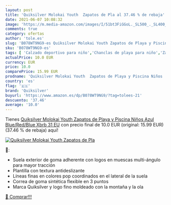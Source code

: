 ```yaml
---
layout: post
title: 'Quiksilver Molokai Youth  Zapatos de Pla al 37.46 % de rebaja'
date: 2021-06-07 10:08:32
image: 'https://m.media-amazon.com/images/I/51bt3FiGGoL._SL500_._SL400_.jpg'
comments: true
category: ofertas
author: 'tole.es'
slug: 'B078WT9NG9-es Quiksilver Molokai Youth Zapatos de Playa y Piscina Niños...'
sku: 'B078WT9NG9-es'
tags: [ 'Calzado deportivo para niño','Chanclas de playa para niño','Zapatillas y calzado deportivo para Niño','Zapatos','Zapatos para niños pequeños','Zapatos y complementos','quiksilver','zapatos', ]
actualPrice: 10.0 EUR
currency: EUR
price: 10.0
comparePrice: 15.99 EUR
prodname: 'Quiksilver Molokai Youth  Zapatos de Playa y Piscina Niños  Azul  Blue/Red/Blue Xbrb   31 EU'
country: 'es'
flag: '🇪🇸'
brand: 'Quiksilver'
buyurl: 'https://www.amazon.es/dp/B078WT9NG9/?tag=tolees-21'
descuento: '37.46'
average: '10.0'
---
```


Tienes [Quiksilver Molokai Youth  Zapatos de Playa y Piscina Niños  Azul  Blue/Red/Blue Xbrb   31 EU](https://www.amazon.es/dp/B078WT9NG9/?tag=tolees-21) con precio final de  10.0 EUR (original: 15.99 EUR) (37.46 %  de rebaja) aqui!

[![Quiksilver Molokai Youth  Zapatos de Pla](https://m.media-amazon.com/images/I/51bt3FiGGoL._SL500_._SL400_.jpg)](https://www.amazon.es/dp/B078WT9NG9/?tag=tolees-21)

🔎:

- Suela exterior de goma adherente con logos en muescas multi-ángulo para mayor tracción
- Plantilla con textura antideslizante
- Líneas finas en colores pop coordinados en el lateral de la suela
- Correa de goma sintética flexible en 3 puntos
- Marca Quiksilver y logo fino moldeado con la montaña y la ola

[🛒 Comprar!!!](https://www.amazon.es/dp/B078WT9NG9/?tag=tolees-21)
